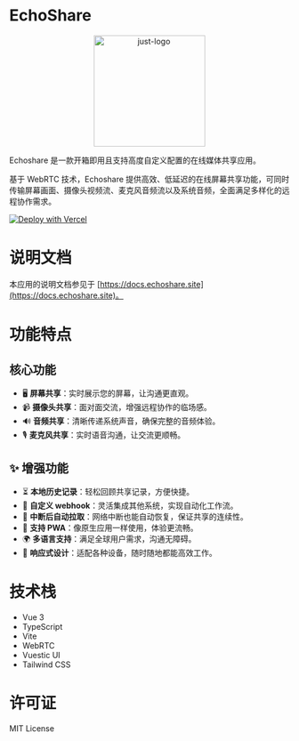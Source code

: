 # EchoShare

<p align="center">
  <img src="https://i.postimg.cc/d0M9TjZW/echoshare-mobile-left.png" width="200" alt="just-logo">
</p>

Echoshare 是一款开箱即用且支持高度自定义配置的在线媒体共享应用。

基于 WebRTC 技术，Echoshare 提供高效、低延迟的在线屏幕共享功能，可同时传输屏幕画面、摄像头视频流、麦克风音频流以及系统音频，全面满足多样化的远程协作需求。

[![Deploy with Vercel](https://vercel.com/button)](https://vercel.com/new/clone?repository-url=https://github.com/echoshare/echoshare)

# 说明文档

本应用的说明文档参见于 [https://docs.echoshare.site](https://docs.echoshare.site)。

# 功能特点

## 核心功能

* 🖥️ **屏幕共享**：实时展示您的屏幕，让沟通更直观。
* 📹 **摄像头共享**：面对面交流，增强远程协作的临场感。
* 🔊 **音频共享**：清晰传递系统声音，确保完整的音频体验。
* 🎙️ **麦克风共享**：实时语音沟通，让交流更顺畅。

## ✨ 增强功能

* ⏳ **本地历史记录**：轻松回顾共享记录，方便快捷。
* 🔗 **自定义 webhook**：灵活集成其他系统，实现自动化工作流。
* 🔄 **中断后自动拉取**：网络中断也能自动恢复，保证共享的连续性。
* 📱 **支持 PWA**：像原生应用一样使用，体验更流畅。
* 🌍 **多语言支持**：满足全球用户需求，沟通无障碍。
* 📐 **响应式设计**：适配各种设备，随时随地都能高效工作。

# 技术栈
- Vue 3
- TypeScript
- Vite
- WebRTC
- Vuestic UI
- Tailwind CSS

# 许可证
MIT License
